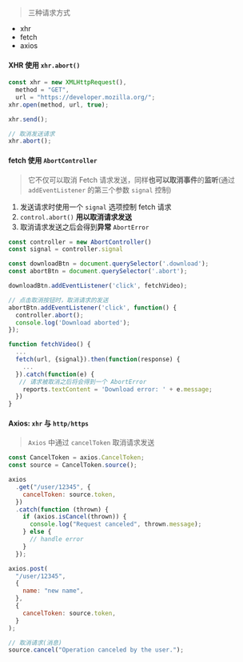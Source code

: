 > 三种请求方式

* xhr
* fetch
* axios

#### XHR 使用 `xhr.abort()`

```js
const xhr = new XMLHttpRequest(),
  method = "GET",
  url = "https://developer.mozilla.org/";
xhr.open(method, url, true);

xhr.send();

// 取消发送请求
xhr.abort();
```

#### fetch 使用 `AbortController`

> 它不仅可以取消 Fetch 请求发送，同样**也可以取消事件**的**监听**(通过 `addEventListener` 的第三个参数 `signal` 控制)

1. 发送请求时使用一个 `signal` 选项控制 fetch 请求
2. `control.abort()` **用以取消请求发送**
3. 取消请求发送之后会得到**异常** `AbortError`

```js
const controller = new AbortController()
const signal = controller.signal

const downloadBtn = document.querySelector('.download');
const abortBtn = document.querySelector('.abort');

downloadBtn.addEventListener('click', fetchVideo);

// 点击取消按钮时，取消请求的发送
abortBtn.addEventListener('click', function() {
  controller.abort();
  console.log('Download aborted');
});

function fetchVideo() {
  ...
  fetch(url, {signal}).then(function(response) {
    ...
  }).catch(function(e) {
   // 请求被取消之后将会得到一个 AbortError
    reports.textContent = 'Download error: ' + e.message;
  })
}
```

#### Axios: `xhr` 与 `http/https`

> `Axios` 中通过 `cancelToken` 取消请求发送

```js
const CancelToken = axios.CancelToken;
const source = CancelToken.source();

axios
  .get("/user/12345", {
    cancelToken: source.token,
  })
  .catch(function (thrown) {
    if (axios.isCancel(thrown)) {
      console.log("Request canceled", thrown.message);
    } else {
      // handle error
    }
  });

axios.post(
  "/user/12345",
  {
    name: "new name",
  },
  {
    cancelToken: source.token,
  }
);

// 取消请求(消息)
source.cancel("Operation canceled by the user.");
```







